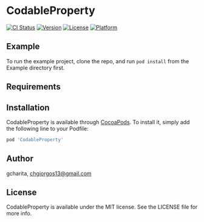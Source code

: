 # CodableProperty

[![CI Status](https://img.shields.io/travis/gcharita/CodableProperty.svg?style=flat)](https://travis-ci.org/gcharita/CodableProperty)
[![Version](https://img.shields.io/cocoapods/v/CodableProperty.svg?style=flat)](https://cocoapods.org/pods/CodableProperty)
[![License](https://img.shields.io/cocoapods/l/CodableProperty.svg?style=flat)](https://cocoapods.org/pods/CodableProperty)
[![Platform](https://img.shields.io/cocoapods/p/CodableProperty.svg?style=flat)](https://cocoapods.org/pods/CodableProperty)

## Example

To run the example project, clone the repo, and run `pod install` from the Example directory first.

## Requirements

## Installation

CodableProperty is available through [CocoaPods](https://cocoapods.org). To install
it, simply add the following line to your Podfile:

```ruby
pod 'CodableProperty'
```

## Author

gcharita, chgiorgos13@gmail.com

## License

CodableProperty is available under the MIT license. See the LICENSE file for more info.
